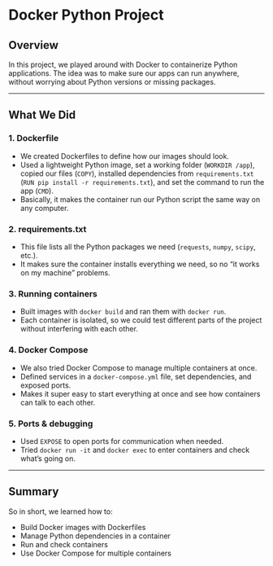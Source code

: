 # Docker Python Project

## Overview
In this project, we played around with Docker to containerize Python applications. The idea was to make sure our apps can run anywhere, without worrying about Python versions or missing packages.

---

## What We Did

### 1. Dockerfile
- We created Dockerfiles to define how our images should look.
- Used a lightweight Python image, set a working folder (`WORKDIR /app`), copied our files (`COPY`), installed dependencies from `requirements.txt` (`RUN pip install -r requirements.txt`), and set the command to run the app (`CMD`).
- Basically, it makes the container run our Python script the same way on any computer.

### 2. requirements.txt
- This file lists all the Python packages we need (`requests`, `numpy`, `scipy`, etc.).
- It makes sure the container installs everything we need, so no “it works on my machine” problems.

### 3. Running containers
- Built images with `docker build` and ran them with `docker run`.
- Each container is isolated, so we could test different parts of the project without interfering with each other.

### 4. Docker Compose
- We also tried Docker Compose to manage multiple containers at once.
- Defined services in a `docker-compose.yml` file, set dependencies, and exposed ports.
- Makes it super easy to start everything at once and see how containers can talk to each other.

### 5. Ports & debugging
- Used `EXPOSE` to open ports for communication when needed.
- Tried `docker run -it` and `docker exec` to enter containers and check what’s going on.

---

## Summary
So in short, we learned how to:
- Build Docker images with Dockerfiles
- Manage Python dependencies in a container
- Run and check containers
- Use Docker Compose for multiple containers





